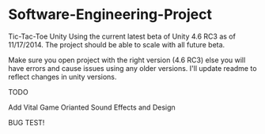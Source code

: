 Software-Engineering-Project
============================

Tic-Tac-Toe Unity
Using the current latest beta of Unity 4.6 RC3 as of 11/17/2014.
The project should be able to scale with all future beta. 

Make sure you open project with the right version (4.6 RC3) else you will have errors and cause issues using any older versions. 
I'll update readme to reflect changes in unity versions. 

TODO

Add Vital Game Orianted Sound Effects and Design

BUG TEST! 




